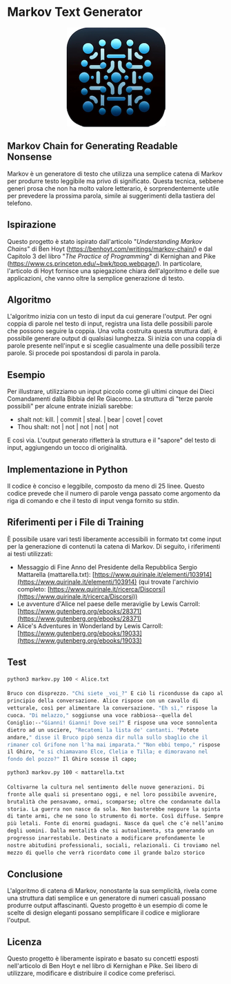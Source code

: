 # Markov Text Generator

<p align="center">
  <img src="logo.png" alt="Markov Text Generator">
</p>

## Markov Chain for Generating Readable Nonsense
Markov è un generatore di testo che utilizza una semplice catena di Markov per produrre testo leggibile ma privo di significato.
Questa tecnica, sebbene generi prosa che non ha molto valore letterario, è sorprendentemente utile per prevedere la prossima parola, simile ai suggerimenti della tastiera del telefono.

## Ispirazione
Questo progetto è stato ispirato dall'articolo "_Understanding Markov Chains_" di Ben Hoyt (https://benhoyt.com/writings/markov-chain/) e dal Capitolo 3 del libro "_The Practice of Programming_" di Kernighan and Pike (https://www.cs.princeton.edu/~bwk/tpop.webpage/). In particolare, l'articolo di Hoyt fornisce una spiegazione chiara dell'algoritmo e delle sue applicazioni, che vanno oltre la semplice generazione di testo.

## Algoritmo
L'algoritmo inizia con un testo di input da cui generare l'output. Per ogni coppia di parole nel testo di input, registra una lista delle possibili parole che possono seguire la coppia. Una volta costruita questa struttura dati, è possibile generare output di qualsiasi lunghezza. Si inizia con una coppia di parole presente nell'input e si sceglie casualmente una delle possibili terze parole. Si procede poi spostandosi di parola in parola.

## Esempio
Per illustrare, utilizziamo un input piccolo come gli ultimi cinque dei Dieci Comandamenti dalla Bibbia del Re Giacomo. La struttura di "terze parole possibili" per alcune entrate iniziali sarebbe:

- shalt not: kill. | commit | steal. | bear | covet | covet
- Thou shalt: not | not | not | not | not

E così via. L'output generato rifletterà la struttura e il "sapore" del testo di input, aggiungendo un tocco di originalità.

## Implementazione in Python
Il codice è conciso e leggibile, composto da meno di 25 linee. Questo codice prevede che il numero di parole venga passato come argomento da riga di comando e che il testo di input venga fornito su stdin.

## Riferimenti per i File di Training
È possibile usare vari testi liberamente accessibili in formato txt come input per la generazione di contenuti la catena di Markov. Di seguito, i riferimenti ai testi utilizzati:

- Messaggio di Fine Anno del Presidente della Repubblica Sergio Mattarella (mattarella.txt): [https://www.quirinale.it/elementi/103914](https://www.quirinale.it/elementi/103914) (qui trovate l'archivio completo: [https://www.quirinale.it/ricerca/Discorsi](https://www.quirinale.it/ricerca/Discorsi))
- Le avventure d'Alice nel paese delle meraviglie by Lewis Carroll: [https://www.gutenberg.org/ebooks/28371](https://www.gutenberg.org/ebooks/28371)
- Alice's Adventures in Wonderland by Lewis Carroll: [https://www.gutenberg.org/ebooks/19033](https://www.gutenberg.org/ebooks/19033)

## Test

```bash
python3 markov.py 100 < Alice.txt

Bruco con disprezzo. "Chi siete _voi_?" E ciò li ricondusse da capo al
principio della conversazione. Alice rispose con un cavallo di
vetturale, così per alimentare la conversazione. "Eh sì," rispose la
cuoca. "Di melazzo," soggiunse una voce rabbiosa--quella del
Coniglio:--"Gianni! Gianni! Dove sei?" E rispose una voce sonnolenta
dietro ad un usciere, "Recatemi la lista de' cantanti. "Potete
andare," disse il Bruco pipò senza dir nulla sullo sbaglio che il
rimaner col Grifone non l'ha mai imparata." "Non ebbi tempo," rispose
il Ghiro, "e si chiamavano Elce, Clelia e Tilla; e dimoravano nel
fondo del pozzo?" Il Ghiro scosse il capo;
```

```bash
python3 markov.py 100 < mattarella.txt
  
Coltivarne la cultura nel sentimento delle nuove generazioni. Di
fronte alle quali si presentano oggi, e nel loro possibile avvenire,
brutalità che pensavamo, ormai, scomparse; oltre che condannate dalla
storia. La guerra non nasce da sola. Non basterebbe neppure la spinta
di tante armi, che ne sono lo strumento di morte. Così diffuse. Sempre
più letali. Fonte di enormi guadagni. Nasce da quel che c’è nell’animo
degli uomini. Dalla mentalità che si autoalimenta, sta generando un
progresso inarrestabile. Destinato a modificare profondamente le
nostre abitudini professionali, sociali, relazionali. Ci troviamo nel
mezzo di quello che verrà ricordato come il grande balzo storico
```

## Conclusione
L'algoritmo di catena di Markov, nonostante la sua semplicità, rivela come una struttura dati semplice e un generatore di numeri casuali possano produrre output affascinanti. Questo progetto è un esempio di come le scelte di design eleganti possano semplificare il codice e migliorare l'output.

## Licenza
Questo progetto è liberamente ispirato e basato su concetti esposti nell'articolo di Ben Hoyt e nel libro di Kernighan e Pike. Sei libero di utilizzare, modificare e distribuire il codice come preferisci.

